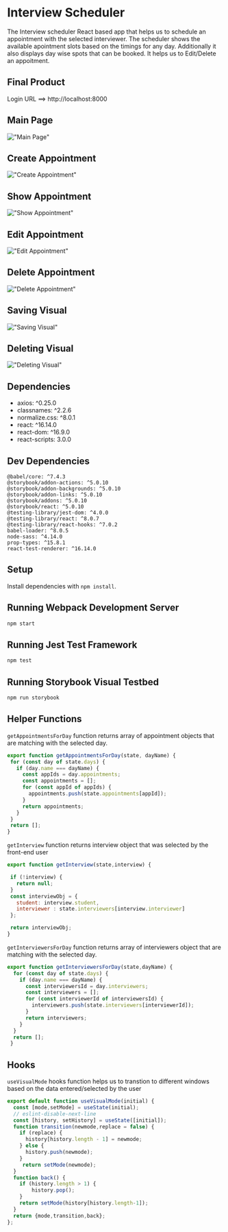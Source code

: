 # Interview Scheduler

The Interview scheduler React based app that helps us to schedule an appointment with the selected interviewer. The scheduler shows the available apointment slots based on the timings for any day. Additionally it also displays day wise spots that can be booked. It helps us to Edit/Delete an appoitment.


## Final Product

Login URL ==> http://localhost:8000

## Main Page

!["Main Page"](https://github.com/abiramitoronto/scheduler/blob/master/docs/1_MainPage.png)


## Create Appointment


!["Create Appointment"](https://github.com/abiramitoronto/scheduler/blob/master/docs/2_Create_Appointment.png)


## Show Appointment


!["Show Appointment"](https://github.com/abiramitoronto/scheduler/blob/master/docs/3_Show%20Appointment.png)


## Edit Appointment


!["Edit Appointment"](https://github.com/abiramitoronto/scheduler/blob/master/docs/4-Edit%20Appointment.png)


## Delete Appointment


!["Delete Appointment"](https://github.com/abiramitoronto/scheduler/blob/master/docs/5_Delete%20Appointment%20.png)


## Saving Visual


!["Saving Visual"](https://github.com/abiramitoronto/scheduler/blob/master/docs/6_Saving%20Visual.png)


## Deleting Visual


!["Deleting Visual"](https://github.com/abiramitoronto/scheduler/blob/master/docs/7_Deleting%20Visual.png)



## Dependencies

   - axios: ^0.25.0
   - classnames: ^2.2.6
   - normalize.css: ^8.0.1
   - react: ^16.14.0
   - react-dom: ^16.9.0
   - react-scripts: 3.0.0


## Dev Dependencies

    @babel/core: ^7.4.3
    @storybook/addon-actions: ^5.0.10
    @storybook/addon-backgrounds: ^5.0.10
    @storybook/addon-links: ^5.0.10
    @storybook/addons: ^5.0.10
    @storybook/react: ^5.0.10
    @testing-library/jest-dom: ^4.0.0
    @testing-library/react: ^8.0.7
    @testing-library/react-hooks: ^7.0.2
    babel-loader: ^8.0.5
    node-sass: ^4.14.0
    prop-types: ^15.8.1
    react-test-renderer: ^16.14.0


## Setup


Install dependencies with `npm install`.


## Running Webpack Development Server

```sh
npm start
```

## Running Jest Test Framework

```sh
npm test
```

## Running Storybook Visual Testbed

```sh
npm run storybook
```

## Helper Functions


`getAppointmentsForDay` function returns array of appointment objects that are 
matching with the selected day.


```js
export function getAppointmentsForDay(state, dayName) {
 for (const day of state.days) {
   if (day.name === dayName) {
     const appIds = day.appointments;
     const appointments = [];
     for (const appId of appIds) {
       appointments.push(state.appointments[appId]);
     }
     return appointments;
   }
 }
 return [];
}
```


`getInterview` function returns interview object that was selected by the front-end user

```js
export function getInterview(state,interview) {

 if (!interview) {
   return null;
 }
 const interviewObj = {
   student: interview.student,
   interviewer : state.interviewers[interview.interviewer]
 };

 return interviewObj; 
}

```


`getInterviewersForDay` function returns array of interviewers object that are matching
with the selected day. 

```js
export function getInterviewersForDay(state,dayName) {
  for (const day of state.days) {
    if (day.name === dayName) {
      const interviewersId = day.interviewers;
      const interviewers = [];
      for (const interviewerId of interviewersId) {
        interviewers.push(state.interviewers[interviewerId]);
      }
      return interviewers;
    }
  }
  return [];
 }

 ```


 ## Hooks


`useVisualMode` hooks function helps us to transtion to different windows based on the 
data entered/selected by the user

```js
export default function useVisualMode(initial) {
  const [mode,setMode] = useState(initial);
  // eslint-disable-next-line
  const [history, setHistory] = useState([initial]);
  function transition(newmode,replace = false) {
    if (replace) {
      history[history.length - 1] = newmode;
    } else {
      history.push(newmode);
    }
     return setMode(newmode);
  }
  function back() {
    if (history.length > 1) {
        history.pop();
    }
    return setMode(history[history.length-1]);
  }
  return {mode,transition,back};
};

```